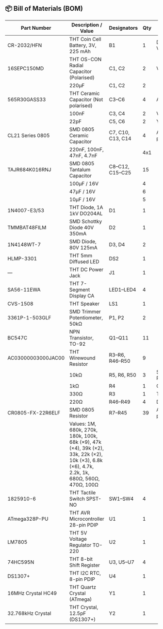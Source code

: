 
## 📦 Bill of Materials (BOM)

| **Part Number**         | **Description / Value**                         | **Designators**            | **Qty** | **Supports**                  |
|-------------------------|-------------------------------------------------|----------------------------|---------|-------------------------------|
| CR-2032/HFN             | THT Coin Cell Battery, 3V, 225 mAh              | B1                         | 1       | DS1307+ VBAT                  |
| 16SEPC150MD             | THT OS-CON Radial Capacitor (Polarised)         | C1, C2                     | 2       | VCC                           |
|                         | 220µF                                           | C1, C2                     | 2       |                               |
| 565R30GASS33            | THT Ceramic Capacitor (Not polarised)           | C3–C6                      | 4       | ATMEGA                        |
|                         | 100nF                                           | C3, C4                     | 2       | VCC                           |
|                         | 22pF                                            | C5, C6                     | 2       | Y1 Crystal                    |
| CL21 Series 0805        | SMD 0805 Ceramic Capacitor                      | C7, C10, C13, C14          | 4       | ALARM (see pdf)               |
|                         | 220nF, 100nF, 47nF, 4.7nF                       |                            | 4x1     |                               |
| TAJR684K016RNJ          | SMD 0805 Tantalum Capacitor                     | C8–C12, C15–C25            | 15      |                               |
|                         | 100µF / 16V                                     |                            | 4       |                               |
|                         | 47µF / 16V                                      |                            | 6       |                               |
|                         | 10µF / 16V                                      |                            | 5       |                               |
| 1N4007-E3/53            | THT Diode, 1A 1kV DO204AL                       | D1                         | 1       |                               |
| TMMBAT48FILM            | SMD Schottky Diode 40V 350mA                    | D2                         | 1       |                               |
| 1N4148WT-7              | SMD Diode, 80V 125mA                            | D3, D4                     | 2       |                               |
| HLMP-3301               | THT 5mm Diffused LED                            | DS2                        | 1       |                               |
| —                       | THT DC Power Jack                               | J1                         | 1       |                               |
| SA56-11EWA              | THT 7-Segment Display CA                        | LED1–LED4                  | 4       |                               |
| CVS-1508                | THT Speaker                                     | LS1                        | 1       |                               |
| 3361P-1-503GLF          | SMD Trimmer Potentiometer, 50kΩ                 | P1, P2                     | 2       |                               |
| BC547C                  | NPN Transistor, TO-92                           | Q1–Q11                     | 11      |                               |
| AC03000003000JAC00      | THT Wirewound Resistor                          | R3–R6, R46–R50             | 9       |                               |
|                         | 10kΩ                                             | R5, R6, R50               | 3       | SDA, SCL, RESET               |
|                         | 1kΩ                                              | R4                        | 1       | CTRL_ALARM                    |
|                         | 330Ω                                             | R3                        | 1       | TEST_LED                      |
|                         | 220Ω                                             | R46–R49                   | 4       | DISPLAY                       |
| CR0805-FX-22R6ELF       | SMD 0805 Resistor                               | R7–R45                     | 39      | ALARM (see pdf)               |
|                         | Values: 1M, 680k, 270k, 180k, 100k, 68k (×9), 47k (×4), 39k (×2), 33k, 22k (×2), 10k (×3), 6.8k (×6), 4.7k, 2.2k, 1k, 680Ω, 560Ω, 470Ω, 100Ω | 
| 1825910-6               | THT Tactile Switch SPST-NO                     | SW1–SW4                    | 4        |                               |
| ATmega328P-PU           | THT AVR Microcontroller 28-pin PDIP            | U1                         | 1        |                               |
| LM7805                  | THT 5V Voltage Regulator TO-220                | U2                         | 1        |                               |
| 74HC595N                | THT 8-bit Shift Register                       | U3, U5–U7                  | 4        |                               |
| DS1307+                 | THT I2C RTC, 8-pin PDIP                         | U4                        | 1        |                               |
| 16MHz Crystal HC49      | THT Quartz Crystal (ATmega)                    | Y1                         | 1        |                               |
| 32.768kHz Crystal       | THT Crystal, 12.5pF (DS1307+)                   | Y2                        | 1        |                               |
